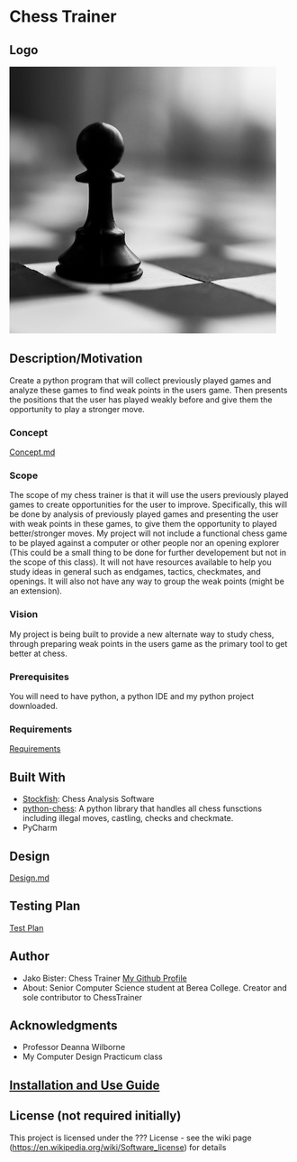 # Chess Trainer
## Logo
![image](codebase/chess_logo.png)
## Description/Motivation

Create a python program that will collect previously played games and analyze these games to find weak points in the users 
game. Then presents the positions that the user has played weakly before and give them the opportunity to play a stronger move. 

### Concept
[Concept.md](concept.md)

### Scope

The scope of my chess trainer is that it will use the users previously played games to create opportunities for the user to improve. Specifically, this will be done by analysis of previously played games and presenting the user with weak points in these games, to give them the opportunity to played better/stronger moves. My project will not include a functional chess game to be played against a computer or other people nor an opening explorer (This could be a small thing to be done for further developement but not in the scope of this class). It will not have resources available to help you study ideas in general such as endgames, tactics, checkmates, and openings. It will also not have any way to group the weak points (might be an extension).

### Vision

My project is being built to provide a new alternate way to study chess, through preparing weak points in the users game as 
the primary tool to get better at chess. 

### Prerequisites

You will need to have python, a python IDE and my python project downloaded. 

### Requirements
[Requirements](requirments.md)

## Built With

- [Stockfish](https://pypi.org/project/stockfish/): Chess Analysis Software
- [python-chess](https://python-chess.readthedocs.io/en/latest/): A python library that handles all chess funsctions including illegal moves, castling, checks and checkmate. 
- PyCharm 

## Design
[Design.md](design.md)

## Testing Plan
[Test Plan](test.plan.md)

## Author

- Jako Bister: Chess Trainer [My Github Profile](https://github.com/bisterj)
- About: Senior Computer Science student at Berea College. Creator and sole contributor to ChessTrainer

## Acknowledgments

- Professor Deanna Wilborne
- My Computer Design Practicum class

## [Installation and Use Guide](Installation.md)

## License (not required initially)

This project is licensed under the ??? License - see the wiki page (https://en.wikipedia.org/wiki/Software_license) for details


